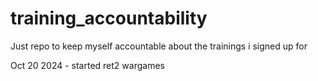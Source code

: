 # training_accountability
Just repo to keep myself accountable about the trainings i signed up for

Oct 20 2024 - started ret2 wargames
